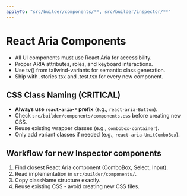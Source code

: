 ```yaml
---
applyTo: "src/builder/components/**, src/builder/inspector/**"
---
```

# React Aria Components
- All UI components must use React Aria for accessibility.
- Proper ARIA attributes, roles, and keyboard interactions.
- Use tv() from tailwind-variants for semantic class generation.
- Ship with .stories.tsx and .test.tsx for every new component.

## CSS Class Naming (CRITICAL)
- **Always use `react-aria-*` prefix** (e.g., `react-aria-Button`).
- Check `src/builder/components/components.css` before creating new CSS.
- Reuse existing wrapper classes (e.g., `combobox-container`).
- Only add variant classes if needed (e.g., `react-aria-UnitComboBox`).

## Workflow for new Inspector components
1. Find closest React Aria component (ComboBox, Select, Input).
2. Read implementation in `src/builder/components/`.
3. Copy className structure exactly.
4. Reuse existing CSS - avoid creating new CSS files.
